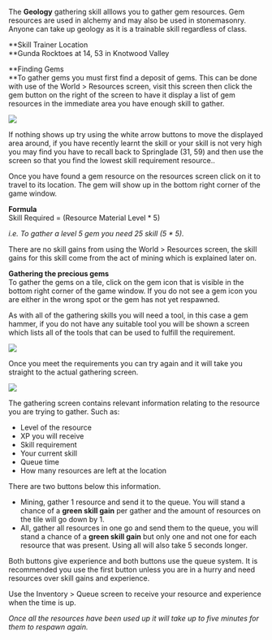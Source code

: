---
---
The **Geology** gathering skill alllows you to gather gem resources. Gem resources are used in alchemy and may also be used in stonemasonry. Anyone can take up geology as it is a trainable skill regardless of class.

**Skill Trainer Location  
**Gunda Rocktoes at 14, 53 in Knotwood Valley

**Finding Gems  
**To gather gems you must first find a deposit of gems. This can be done with use of the World > Resources screen, visit this screen then click the gem button on the right of the screen to have it display a list of gem resources in the immediate area you have enough skill to gather.

[![](https://lohcdn.com/images/t_geology.jpg)](https://lohcdn.com/images/geology.jpg)

If nothing shows up try using the white arrow buttons to move the displayed area around, if you have recently learnt the skill or your skill is not very high you may find you have to recall back to Springlade (31, 59) and then use the screen so that you find the lowest skill requirement resource..

Once you have found a gem resource on the resources screen click on it to travel to its location. The gem will show up in the bottom right corner of the game window.

**Formula**  
Skill Required = (Resource Material Level \* 5)

_i.e. To gather a level 5 gem you need 25 skill (5 \* 5)._

There are no skill gains from using the World > Resources screen, the skill gains for this skill come from the act of mining which is explained later on.

**Gathering the precious gems**  
To gather the gems on a tile, click on the gem icon that is visible in the bottom right corner of the game window. If you do not see a gem icon you are either in the wrong spot or the gem has not yet respawned.

As with all of the gathering skills you will need a tool, in this case a gem hammer, if you do not have any suitable tool you will be shown a screen which lists all of the tools that can be used to fulfill the requirement.

[![](https://lohcdn.com/images/t_geologyt.jpg)](https://lohcdn.com/images/geologyt.jpg)

Once you meet the requirements you can try again and it will take you straight to the actual gathering screen.

[![](https://lohcdn.com/images/t_geologys.jpg)](https://lohcdn.com/images/geologyt.jpg)

The gathering screen contains relevant information relating to the resource you are trying to gather. Such as:

*   Level of the resource
*   XP you will receive
*   Skill requirement
*   Your current skill
*   Queue time
*   How many resources are left at the location

There are two buttons below this information.

*   Mining, gather 1 resource and send it to the queue. You will stand a chance of a **green skill gain** per gather and the amount of resources on the tile will go down by 1.
*   All, gather all resources in one go and send them to the queue, you will stand a chance of a **green skill gain** but only one and not one for each resource that was present. Using all will also take 5 seconds longer.

Both buttons give experience and both buttons use the queue system. It is recommended you use the first button unless you are in a hurry and need resources over skill gains and experience.

Use the Inventory > Queue screen to receive your resource and experience when the time is up.

_Once all the resources have been used up it will take up to five minutes for them to respawn again._